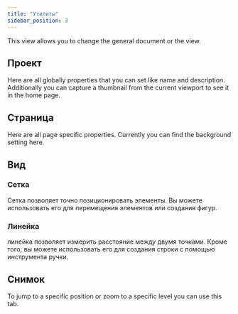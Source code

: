 ```yaml
---
title: "Утилиты"
sidebar_position: 3
---
```


This view allows you to change the general document or the view.

## Проект

Here are all globally properties that you can set like name and description. Additionally you can capture a thumbnail from the current viewport to see it in the home page.

## Страница

Here are all page specific properties. Currently you can find the background setting here.

## Вид

### Сетка

Сетка позволяет точно позиционировать элементы. Вы можете использовать его для перемещения элементов или создания фигур.

### Линейка

линейка позволяет измерить расстояние между двумя точками. Кроме того, вы можете использовать его для создания строки с помощью инструмента ручки.

## Снимок

To jump to a specific position or zoom to a specific level you can use this tab.
